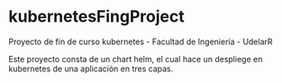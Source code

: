 # kubernetesFingProject

Proyecto de fin de curso kubernetes - Facultad de Ingeniería - UdelarR

Este proyecto consta de un chart helm, el cual hace un despliege en kubernetes
de una aplicación en tres capas.